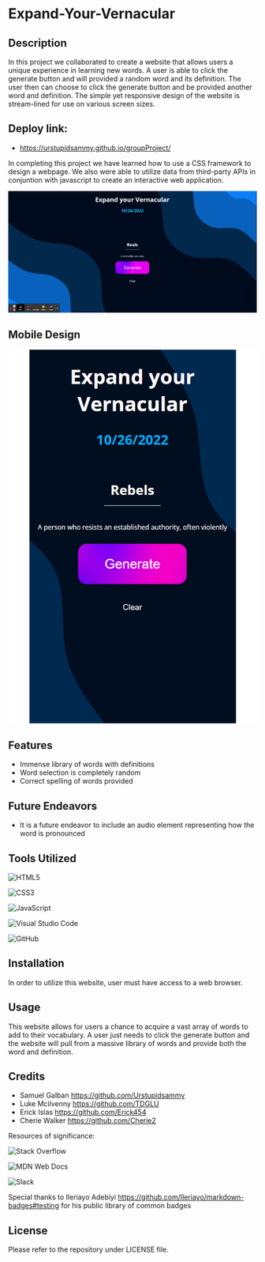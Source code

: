 # Expand-Your-Vernacular

## Description
In this project we collaborated to create a website that allows users a unique experience in learning new words. A user is able to click the generate button and will provided a random word and its definition. The user then can choose to click the generate button and be provided another word and definition. The simple yet responsive design of the website is stream-lined for use on various screen sizes.

## Deploy link:
- https://urstupidsammy.github.io/groupProject/

In completing this project we have learned how to use a CSS framework to design a webpage. We also were able to utilize data from third-party APIs in conjuntion with javascript to create an interactive web application. 

![RandomWord-App](assets/imgs/RandomWord.gif)

## Mobile Design 

![RandomWord-App](./assets/imgs/ScreenshotMobile.png)

## Features
  
  * Immense library of words with definitions
  * Word selection is completely random
  * Correct spelling of words provided

## Future Endeavors

  * It is a future endeavor to include an audio element representing how the word is pronounced

## Tools Utilized

![HTML5](https://img.shields.io/badge/html5-%23E34F26.svg?style=for-the-badge&logo=html5&logoColor=white)

![CSS3](https://img.shields.io/badge/css3-%231572B6.svg?style=for-the-badge&logo=css3&logoColor=white)

![JavaScript](https://img.shields.io/badge/javascript-%23323330.svg?style=for-the-badge&logo=javascript&logoColor=%23F7DF1E)

![Visual Studio Code](https://img.shields.io/badge/Visual%20Studio%20Code-0078d7.svg?style=for-the-badge&logo=visual-studio-code&logoColor=white)

![GitHub](https://img.shields.io/badge/github-%23121011.svg?style=for-the-badge&logo=github&logoColor=white)

## Installation

In order to utilize this website, user must have access to a web browser.

## Usage

This website allows for users a chance to acquire a vast array of words to add to their vocabulary. A user just needs to click the generate button and the website will pull from a massive library of words and provide both the word and definition.

## Credits

* Samuel Galban https://github.com/Urstupidsammy
* Luke Mcilvenny  https://github.com/TDGLU
* Erick Islas https://github.com/Erick454
* Cherie Walker https://github.com/Cherie2

Resources of significance:

![Stack Overflow](https://img.shields.io/badge/-Stackoverflow-FE7A16?style=for-the-badge&logo=stack-overflow&logoColor=white)

![MDN Web Docs](https://img.shields.io/badge/MDN_Web_Docs-black?style=for-the-badge&logo=mdnwebdocs&logoColor=white)

![Slack](https://img.shields.io/badge/Slack-4A154B?style=for-the-badge&logo=slack&logoColor=white)

Special thanks to Ileriayo Adebiyi https://github.com/Ileriayo/markdown-badges#testing for his public library of common badges

## License

Please refer to the repository under LICENSE file.
